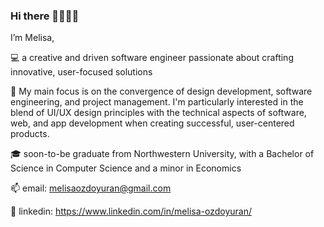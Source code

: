 ### Hi there 👱🏼‍♀️👋

I’m Melisa,

💻 a creative and driven software engineer passionate about crafting innovative, user-focused solutions

🧐 My main focus is on the convergence of design development, software engineering, and project management. I'm particularly interested in the blend of UI/UX design principles with the technical aspects of software, web, and app development when creating successful, user-centered products.

🎓  soon-to-be graduate from Northwestern University, with a Bachelor of Science in Computer Science and a minor in Economics

📫 email: melisaozdoyuran@gmail.com

💬 linkedin: https://www.linkedin.com/in/melisa-ozdoyuran/

 


<!--
**melisaozdoyuran2001/melisaozdoyuran2001** is a ✨ _special_ ✨ repository because its `README.md` (this file) appears on your GitHub profile.

Here are some ideas to get you started:

- 🔭 I’m currently working on ...
- 🌱 I’m currently learning ...
- 👯 I’m looking to collaborate on ...
- 🤔 I’m looking for help with ...
- 💬 Ask me about ...
- 📫 How to reach me: ...
- 😄 Pronouns: ...
- ⚡ Fun fact: ...
-->
